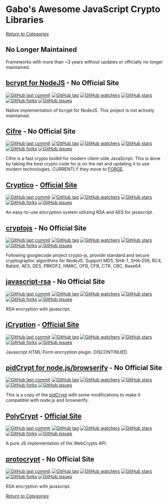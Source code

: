 # Gabo's Awesome JavaScript Crypto Libraries

[_Return to Categories_](README.md)


## No Longer Maintained

Frameworks with more than ~3 years without updates or officially no
longer maintained.


## [bcrypt for NodeJS](https://github.com/shaneGirish/bcrypt-nodejs) - No Official Site

[![GitHub last commit](https://img.shields.io/github/last-commit/shaneGirish/bcrypt-nodejs.svg?style=flat-square)]()
[![GitHub tag](https://img.shields.io/github/tag/shaneGirish/bcrypt-nodejs.svg?style=flat-square)]()
[![GitHub watchers](https://img.shields.io/github/watchers/shaneGirish/bcrypt-nodejs.svg?style=flat-square)]()
[![GitHub stars](https://img.shields.io/github/stars/shaneGirish/bcrypt-nodejs.svg?style=flat-square)]()
[![GitHub forks](https://img.shields.io/github/forks/shaneGirish/bcrypt-nodejs.svg?style=flat-square)]()
[![GitHub issues](https://img.shields.io/github/issues/shaneGirish/bcrypt-nodejs.svg?style=flat-square)]()

Native implementation of bcrypt for NodeJS. This project is not actively
maintained.


## [Cifre](https://github.com/hookflash/obsolete.cifre) - No Official Site

[![GitHub last commit](https://img.shields.io/github/last-commit/hookflash/obsolete.cifre.svg?style=flat-square)]()
[![GitHub tag](https://img.shields.io/github/tag/hookflash/obsolete.cifre.svg?style=flat-square)]()
[![GitHub watchers](https://img.shields.io/github/watchers/hookflash/obsolete.cifre.svg?style=flat-square)]()
[![GitHub stars](https://img.shields.io/github/stars/hookflash/obsolete.cifre.svg?style=flat-square)]()
[![GitHub forks](https://img.shields.io/github/forks/hookflash/obsolete.cifre.svg?style=flat-square)]()
[![GitHub issues](https://img.shields.io/github/issues/hookflash/obsolete.cifre.svg?style=flat-square)]()

Cifre is a fast crypto toolkit for modern client-side JavaScript. This
is done by taking the best crypto code for js on the net and updating it
to use modern technologies. CURRENTLY they move to
[FORGE](#forge---official-site).


## [Cryptico](https://github.com/wwwtyro/cryptico) - [Official Site](http://wwwtyro.github.io/cryptico)

[![GitHub last commit](https://img.shields.io/github/last-commit/wwwtyro/cryptico.svg?style=flat-square)]()
[![GitHub tag](https://img.shields.io/github/tag/wwwtyro/cryptico.svg?style=flat-square)]()
[![GitHub watchers](https://img.shields.io/github/watchers/wwwtyro/cryptico.svg?style=flat-square)]()
[![GitHub stars](https://img.shields.io/github/stars/wwwtyro/cryptico.svg?style=flat-square)]()
[![GitHub forks](https://img.shields.io/github/forks/wwwtyro/cryptico.svg?style=flat-square)]()
[![GitHub issues](https://img.shields.io/github/issues/wwwtyro/cryptico.svg?style=flat-square)]()

An easy-to-use encryption system utilizing RSA and AES for javascript.


## [cryptojs](https://github.com/gwjjeff/cryptojs) - No Official Site

[![GitHub last commit](https://img.shields.io/github/last-commit/gwjjeff/cryptojs.svg?style=flat-square)]()
[![GitHub tag](https://img.shields.io/github/tag/gwjjeff/cryptojs.svg?style=flat-square)]()
[![GitHub watchers](https://img.shields.io/github/watchers/gwjjeff/cryptojs.svg?style=flat-square)]()
[![GitHub stars](https://img.shields.io/github/stars/gwjjeff/cryptojs.svg?style=flat-square)]()
[![GitHub forks](https://img.shields.io/github/forks/gwjjeff/cryptojs.svg?style=flat-square)]()
[![GitHub issues](https://img.shields.io/github/issues/gwjjeff/cryptojs.svg?style=flat-square)]()

Following googlecode project crypto-js, provide standard and secure
cryptographic algorithms for NodeJS. Support MD5, SHA-1, SHA-256, RC4,
Rabbit, AES, DES, PBKDF2, HMAC, OFB, CFB, CTR, CBC, Base64


## [javascript-rsa](https://github.com/ziyan/javascript-rsa) - No Official Site

[![GitHub last commit](https://img.shields.io/github/last-commit/ziyan/javascript-rsa.svg?style=flat-square)]()
[![GitHub tag](https://img.shields.io/github/tag/ziyan/javascript-rsa.svg?style=flat-square)]()
[![GitHub watchers](https://img.shields.io/github/watchers/ziyan/javascript-rsa.svg?style=flat-square)]()
[![GitHub stars](https://img.shields.io/github/stars/ziyan/javascript-rsa.svg?style=flat-square)]()
[![GitHub forks](https://img.shields.io/github/forks/ziyan/javascript-rsa.svg?style=flat-square)]()
[![GitHub issues](https://img.shields.io/github/issues/ziyan/javascript-rsa.svg?style=flat-square)]()

RSA encryption with javascript.


## [jCryption](https://github.com/HazAT/jCryption) - [Official Site](http://www.jcryption.org)

[![GitHub last commit](https://img.shields.io/github/last-commit/HazAT/jCryption.svg?style=flat-square)]()
[![GitHub tag](https://img.shields.io/github/tag/HazAT/jCryption.svg?style=flat-square)]()
[![GitHub watchers](https://img.shields.io/github/watchers/HazAT/jCryption.svg?style=flat-square)]()
[![GitHub stars](https://img.shields.io/github/stars/HazAT/jCryption.svg?style=flat-square)]()
[![GitHub forks](https://img.shields.io/github/forks/HazAT/jCryption.svg?style=flat-square)]()
[![GitHub issues](https://img.shields.io/github/issues/HazAT/jCryption.svg?style=flat-square)]()

Javascript HTML-Form encryption plugin. DISCONTINUED.


## [pidCrypt for node.js/browserify](https://github.com/nikvdp/pidcrypt) - No Official Site

[![GitHub last commit](https://img.shields.io/github/last-commit/nikvdp/pidcrypt.svg?style=flat-square)]()
[![GitHub tag](https://img.shields.io/github/tag/nikvdp/pidcrypt.svg?style=flat-square)]()
[![GitHub watchers](https://img.shields.io/github/watchers/nikvdp/pidcrypt.svg?style=flat-square)]()
[![GitHub stars](https://img.shields.io/github/stars/nikvdp/pidcrypt.svg?style=flat-square)]()
[![GitHub forks](https://img.shields.io/github/forks/nikvdp/pidcrypt.svg?style=flat-square)]()
[![GitHub issues](https://img.shields.io/github/issues/nikvdp/pidcrypt.svg?style=flat-square)]()

This is a copy of the [pidCrypt](#pidCrypt) with some modifications to
make it compatible with node.js and browserify.


## [PolyCrypt](https://github.com/polycrypt/polycrypt) - [Official Site](http://polycrypt.net)

[![GitHub last commit](https://img.shields.io/github/last-commit/polycrypt/polycrypt.svg?style=flat-square)]()
[![GitHub tag](https://img.shields.io/github/tag/polycrypt/polycrypt.svg?style=flat-square)]()
[![GitHub watchers](https://img.shields.io/github/watchers/polycrypt/polycrypt.svg?style=flat-square)]()
[![GitHub stars](https://img.shields.io/github/stars/polycrypt/polycrypt.svg?style=flat-square)]()
[![GitHub forks](https://img.shields.io/github/forks/polycrypt/polycrypt.svg?style=flat-square)]()
[![GitHub issues](https://img.shields.io/github/issues/polycrypt/polycrypt.svg?style=flat-square)]()

A pure JS implementation of the WebCrypto API.


## [protocrypt](https://github.com/starpeak/protocrypt) - No Official Site

[![GitHub last commit](https://img.shields.io/github/last-commit/starpeak/protocrypt.svg?style=flat-square)]()
[![GitHub tag](https://img.shields.io/github/tag/starpeak/protocrypt.svg?style=flat-square)]()
[![GitHub watchers](https://img.shields.io/github/watchers/starpeak/protocrypt.svg?style=flat-square)]()
[![GitHub stars](https://img.shields.io/github/stars/starpeak/protocrypt.svg?style=flat-square)]()
[![GitHub forks](https://img.shields.io/github/forks/starpeak/protocrypt.svg?style=flat-square)]()
[![GitHub issues](https://img.shields.io/github/issues/starpeak/protocrypt.svg?style=flat-square)]()

RSA encryption with javascript.



[_Return to Categories_](https://github.com/gabrielizalo/JavaScript-Crypto-Libraries/blob/master/README.md)
